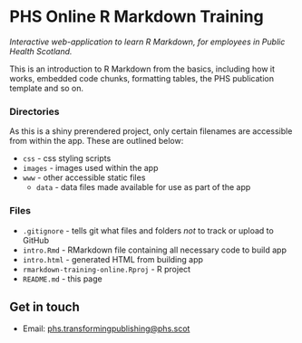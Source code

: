 # PHS Online R Markdown Training

*Interactive web-application to learn R Markdown, for employees in Public Health Scotland.*

This is an introduction to R Markdown from the basics, including how it works, embedded code chunks, formatting tables, the PHS publication template and so on.

### Directories

As this is a shiny prerendered project, only certain filenames are accessible from within the app. These are outlined below:
  * `css` - css styling scripts
  * `images` - images used within the app
  * `www` - other accessible static files
    + `data` - data files made available for use as part of the app
    
### Files

  * `.gitignore` - tells git what files and folders *not* to track or upload to GitHub
  * `intro.Rmd` - RMarkdown file containing all necessary code to build app
  * `intro.html` - generated HTML from building app
  * `rmarkdown-training-online.Rproj` - R project
  * `README.md` - this page


## Get in touch

* Email: phs.transformingpublishing@phs.scot
